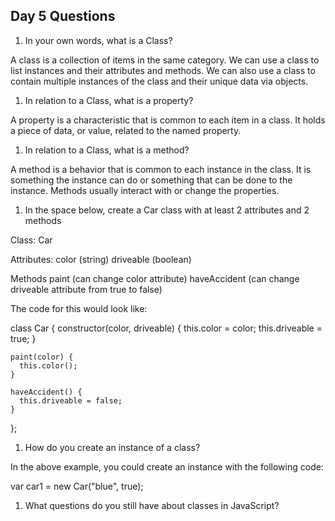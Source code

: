 ## Day 5 Questions

1. In your own words, what is a Class?

  A class is a collection of items in the same category. We can use a class to list instances and their attributes and methods. We can also use a class to contain multiple instances of the class and their unique data via objects.

1. In relation to a Class, what is a property?

  A property is a characteristic that is common to each item in a class. It holds a piece of data, or value, related to the named property.

1. In relation to a Class, what is a method?

  A method is a behavior that is common to each instance in the class. It is something the instance can do or something that can be done to the instance. Methods usually interact with or change the properties.

1. In the space below, create a Car class with at least 2 attributes and 2 methods

  Class: Car

  Attributes:
  color (string)
  driveable (boolean)

  Methods
  paint (can change color attribute)
  haveAccident (can change driveable attribute from true to false)

  The code for this would look like:

  class Car {
    constructor(color, driveable) {
    this.color = color;
    this.driveable = true;
    }

    paint(color) {
      this.color();
    }

    haveAccident() {
      this.driveable = false;
    }
  };


1. How do you create an instance of a class?

  In the above example, you could create an instance with the following code:

  var car1 = new Car("blue", true);

1. What questions do you still have about classes in JavaScript?

